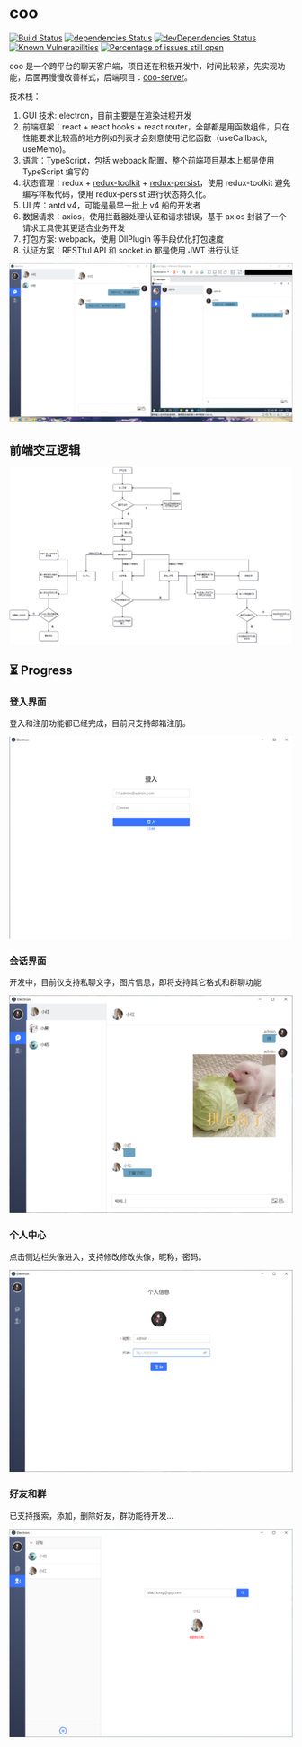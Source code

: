 # coo

[![Build Status](https://travis-ci.org/tjx666/coo.svg?branch=master)](https://travis-ci.org/tjx666/coo) [![dependencies Status](https://david-dm.org/tjx666/coo/status.svg)](https://david-dm.org/tjx666/coo) [![devDependencies Status](https://david-dm.org/tjx666/coo/dev-status.svg)](https://david-dm.org/tjx666/coo?type=dev) [![Known Vulnerabilities](https://snyk.io/test/github/tjx666/coo/badge.svg?targetFile=package.json)](https://snyk.io/test/github/tjx666/coo?targetFile=package.json) [![Percentage of issues still open](https://isitmaintained.com/badge/open/tjx666/coo.svg)](http://isitmaintained.com/project/tjx666/coo')

coo 是一个跨平台的聊天客户端，项目还在积极开发中，时间比较紧，先实现功能，后面再慢慢改善样式，后端项目：[coo-server](https://github.com/tjx666/coo-server)。

技术栈：

1. GUI 技术: electron，目前主要是在渲染进程开发
2. 前端框架：react + react hooks + react router，全部都是用函数组件，只在性能要求比较高的地方例如列表才会刻意使用记忆函数（useCallback, useMemo)。
3. 语言：TypeScript，包括 webpack 配置，整个前端项目基本上都是使用 TypeScript 编写的
4. 状态管理：redux + [redux-toolkit](https://github.com/reduxjs/redux-toolkit) + [redux-persist](https://github.com/rt2zz/redux-persist)，使用 redux-toolkit 避免编写样板代码，使用 redux-persist 进行状态持久化。
5. UI 库：antd v4，可能是最早一批上 v4 船的开发者
6. 数据请求：axios，使用拦截器处理认证和请求错误，基于 axios 封装了一个请求工具使其更适合业务开发
7. 打包方案: webpack，使用 DllPlugin 等手段优化打包速度
8. 认证方案：RESTful API 和 socket.io 都是使用 JWT 进行认证

![sendMessage](https://github.com/tjx666/coo/blob/master/docs/images/sendMessage.png?raw=true)

## 前端交互逻辑

![前端交互逻辑](https://github.com/tjx666/coo/blob/master/docs/images/前端交互逻辑.png?raw=true)

## :hourglass_flowing_sand: Progress

### 登入界面

登入和注册功能都已经完成，目前只支持邮箱注册。

![login](https://github.com/tjx666/coo/blob/master/docs/images/login.png?raw=true)

### 会话界面

开发中，目前仅支持私聊文字，图片信息，即将支持其它格式和群聊功能

![progress](https://github.com/tjx666/coo/blob/master/docs/images/message.png?raw=true)

### 个人中心

点击侧边栏头像进入，支持修改修改头像，昵称，密码。

![profile](https://github.com/tjx666/coo/blob/master/docs/images/profile.png?raw=true)

### 好友和群

已支持搜索，添加，删除好友，群功能待开发...

![contacts](https://github.com/tjx666/coo/blob/master/docs/images/contacts.png?raw=true)
